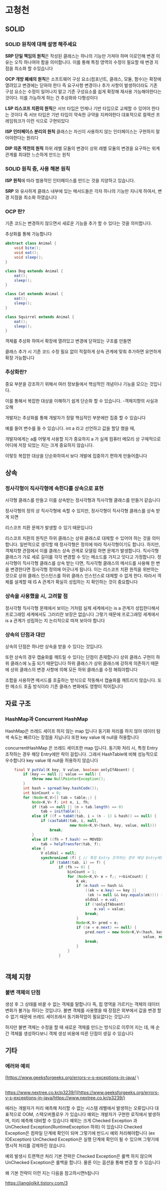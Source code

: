 # 고청천

## SOLID

### SOLID 원칙에 대해 설명 해주세요

**SRP 단일 책임의 원칙**은 작성된 클래스는 하나의 기능만 가져야 하며 이로인해 변경 이유는 오직 하나여야 함을 의미합니다. 이를 통해 특정 영역의 수정이 필요할 때 변경 지점을 최소화 할 수있습니다&#x20;

**OCP 개방 폐쇄의 원칙**은 소프트웨어 구성 요소(컴포넌트, 클래스, 모듈, 함수)는 확장에 열려있고 변경에는 닫혀야 한다 즉 요구사항 변경이나 추가 사항이 발생하더라도 기존 구성 요소는 수정이 일어나지 말고 기존 구성요소를 쉽게 확장해 재사용 가능해야한다는 것이다. 이를 가능하게 하는 건 추상화와 다형성이다&#x20;

**LSP 리스코프 치환의 원칙**은 서브 타입은 언제나 기반 타입으로 교체할 수 있어야 한다는 것이다 즉 서브 타입은 기반 타입이 약속한 규약을 지켜야한다 대표적으로 컬렉션 프레임워크가 이런 식으로 구현되있다&#x20;

**ISP 인터페이스 분리의 원칙** 클래스는 자신이 사용하지 않는 인터페이스는 구현하지 말아야한다는 원리다&#x20;

**DIP 의존 역전의 원칙** 하위 레벨 모듈의 변경이 상위 레벨 모듈의 변경을 요구하는 위계 관계를 최대한 느슨하게 만드는 원칙

### SOLID 원칙 중, 사용 해본 원칙

**ISP 원칙**에 따라 범용적인 인터페이스를 만드는 것을 지양하고 있습니다.&#x20;

**SRP** 와 유사하게 클래스 내부에 있는 메서드들은 각자 하나의 기능만 지니게 하여서, 변경 지점을 최소화 하였습니다

### OCP 란?

기존 코드는 변경하지 않으면서 새로운 기능을 추가 할 수 있다는 것을 의미합니다.

추상화를 통해 가능합니다

```java
abstract class Animal {
    void bite();
    void eat();
    void sleep();
}

class Dog extends Animal {
    eat();
    sleep();
}

class Cat extends Animal {
    eat();
    sleep();
}

class Squirrel extends Animal {
    eat();
    sleep();
}
```

객체를 추상화 하여서 확장에 열려있고 변경에 닫혀있는 구조를 만들면&#x20;

클래스 추가 시 기존  코드 수정 필요 없이 적절하게 상속 관계에 맞춰 추가하면 유연하게 확장 가능합니다

### 추상화란?

중요 부분을 강조하기 위해서 여러 정보들에서 핵심적인 개념이나 기능을 모으는 것입니다.

이를 통해서 복잡한 대상을 이해하기 쉽게 단순화 할 수 있습니다. -객체지향의 사실과 오해



개발자는 추상화를 통해 개발자가 정말 핵심적인 부분에만 집중 할 수 있습니다

예를 들어 변수를 들 수 있습니다. int a 라고 선언하고 값을 할당 했을 때,&#x20;

개발자에게는 a를 어떻게 사용할 지가 중요하지 a 가 실제 컴퓨터 메모리 상 구체적으로 어디에 저장 되었는 지는  크게 중요하지 않습니다.&#x20;

이렇듯 복잡한 대상을 단순화하여서 보다 개발에 집중하기 편하게 만들어줍니다

## 상속

### 정사각형이 직사각형에 속한다를 상속으로 표현

사각형 클래스를 만들고 이를 상속받는 정사각형과 직사각형 클래스를 만들거 같습니다&#x20;

정사각형의 정의 상 직사각형에 속할 수 있지만, 정사각형이 직사각형 클래스를 상속 받게 되면

리스코프 치환 문제가 발생할 수 있기 때문입니다

리스코프 치환의 원칙은 하위 클래스는 상위 클래스로 대체할 수 있어야 하는 것을 의미합니다. 일반적으로 생각할 때 정사각형은 정의에 따라 직사각형이기도 합니다. 하지만, 객체지향 관점에서 이를 클래스 상속 관계로 모델링 하면 문제가 발생합니다. 직사각형 클래스가 가로 세로 길이를 각각 변경할 수 잇는 메소드를 가지고 잇다고 가정합니다. 정사각형이 직사각형 클래스를 상속 받는 다면, 직사각형 클래스의 메서드를 사용해 한 변을 변경한다면 정사각형 정의에 어긋나게 됩니다. 이는 리스코프 치환 원칙을 위반하는 것으로 상위 클래스 인스턴스를 하위 클래스 인스턴스로 대체할 수 없게 한다. 따라서 객체를 설계할 때 IS A 관계가 확실히 성립하는 지 확인하는 것이 중요합니다

### 상속을 사용했을 시, 고려할 점

정사각형 직사각형 문제에서 보이는 거처럼 실제 세계에서는 is a 관계가 성립한다해서 프로그래밍 세계에서도 그러리란 보장은 없습니다 그렇기 때문에 프로그래밍 세계에서 is a 관계가 성립하는 지 논리적으로 따져 보아야 합니다

### 상속의 단점과 대안

상속의 단점은 하나만 상속을 받을 수 있다는 것입니다.&#x20;

또한 상속의 경우 캡슐화를 깨트릴 수 있다는 단점이 존재합니다 상위 클래스 구현이 하위 클래스에 노출 되기 때문입니다 하위 클래스가 상위 클래스에 강하게 의존하기 때문에 상위 클래스의 변경 사항에 의해 모든 하위 클래스를 수정 해줘야합니다

조합을 사용하면 메서드를 호출하는 방식으로 작동해서 캡슐화를 깨트리지 않습니다. 또한 메소드 호출 방식이라 기존 클래스 변화에도 영향이 적어집니다

## 자료 구조

### HashMap과 Concurrent HashMap

HashMap은 쓰레드 세이프 하지 않는 map 입니다 동기화 처리를 하지 않아 데이터 탐색 속도는 빠르다는 장점을 지닙니다 또한 key value 에 null을 허용합니다

concurrentHashMap 은 쓰레드 세이프한 map 입니다. 동기화 처리 시, 특정 Entry 조작하는 경우 해당 Entry에만 락이 걸립니다. 그래서 HashTable에 비해 성능적으로 우수합니다 key value 에 null을 허용하지 않습니다

```java
    final V putVal(K key, V value, boolean onlyIfAbsent) {
        if (key == null || value == null) {
            throw new NullPointerException();
        }
        int hash = spread(key.hashCode());
        int binCount = 0;
        for (Node<K,V>[] tab = table;;) {
            Node<K,V> f; int n, i, fh;
            if (tab == null || (n = tab.length) == 0)
                tab = initTable();
            else if ((f = tabAt(tab, i = (n - 1) & hash)) == null) {
                if (casTabAt(tab, i, null,
                             new Node<K,V>(hash, key, value, null)))
                    break;
            }
            else if ((fh = f.hash) == MOVED)
                tab = helpTransfer(tab, f);
            else {
                V oldVal = null;
                synchronized (f) { // 특정 Entry 조작하는 경우 해당 Entry에만 락이 걸립니다
                    if (tabAt(tab, i) == f) {
                        if (fh >= 0) {
                            binCount = 1;
                            for (Node<K,V> e = f;; ++binCount) {
                                K ek;
                                if (e.hash == hash &&
                                    ((ek = e.key) == key ||
                                     (ek != null && key.equals(ek)))) {
                                    oldVal = e.val;
                                    if (!onlyIfAbsent)
                                        e.val = value;
                                    break;
                                }
                                Node<K,V> pred = e;
                                if ((e = e.next) == null) {
                                    pred.next = new Node<K,V>(hash, key,
                                                              value, null);
                                    break;
                                }
                            }
                        }
                        
```

## 객체 지향

### 불변 객체의 단점

생성 후 그 상태를 바꿀 수 없는 객체를 말합니다 즉, 힙 영역을 가르키는 객체의 데이터 변화가 불가능 하다는 것입니다. 불변 객체를 사용했을 때 장점은 외부에서 값을 변경 할 수 없기 때문에 쓰레드 세이프래서 동기화작업이 필요없다는 것입니다



하지만 불변 객체는 수정을 할 때 새로운 객체를 만드는 방식으로 이루어 지는 데, 매 순간 객체를 생성하다보니 객체 생성 비용에 따른 단점이 생길 수 있습니다

## 기타

### 에러와 예외

[https://www.geeksforgeeks.org/errors-v-s-exceptions-in-java/\
\
https://www.nextree.co.kr/p3239/](https://www.geeksforgeeks.org/errors-v-s-exceptions-in-java/https://www.nextree.co.kr/p3239/)

에러는 개발자가 미리 예측해 처리할 수 없는 시스템 레벨에서 발생하는 오류입니다 대표적으로 OOM, 스택오버플로우 가 있습니다 예외는 개발자가 구현한 로직에서 발생하며, 미리 예측해 대비할 수 있습니다 예외는 크게 Checked Exception 과 UnChecked Exception(RuntimeException 하위) 이 있습니다 Checked Exception은 컴파일 단계에 확인이 되며 그렇기에 반드시 예외 처리해야합니다 (ex IOException) UnChecked Exception은 실행 단계에 확인이 될 수 있으며 그렇기에 명시적 처리를 강제하진 않습니다.

예외 발생시 트랜잭션 처리 기본 전략은 Checked Exception은 롤백 하지 않으며 UnChecked Exception은 롤백을 합니다. 물론 이는 옵션을 통해 변경 할 수 있습니다

왜 기본 전략이 이런 지는 다음을 참고하시면h됩니다

https://jangjjolkit.tistory.com/3
